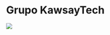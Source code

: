 # Grupo KawsayTech
![]((https://github.com/wiwi1708/KawsayTech/blob/main/Imagenes/Portada.jpg?raw=true))
